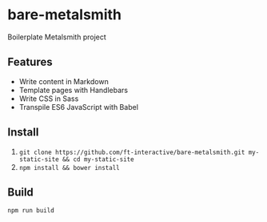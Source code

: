 # bare-metalsmith
Boilerplate Metalsmith project

## Features
* Write content in Markdown
* Template pages with Handlebars
* Write CSS in Sass
* Transpile ES6 JavaScript with Babel

## Install
1. `git clone https://github.com/ft-interactive/bare-metalsmith.git my-static-site && cd my-static-site`
2. `npm install && bower install`

## Build
`npm run build`
